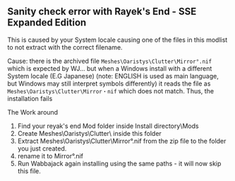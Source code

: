 ## Sanity check error with Rayek's End - SSE Expanded Edition 

This is caused by your System locale causing one of the files in this modlist to not extract with the correct filename.

Cause: there is the archived file `Meshes\Oaristys\Clutter\Mirror°.nif` which is expected by WJ... but when a Windows install with a different System locale (E.G Japanese) (note: ENGLISH is used as main language, but Windows may still interpret symbols differently) it reads the file as `Meshes\Oaristys\Clutter\Mirror・nif` which does not match. Thus, the installation fails

The Work around

1. Find your reyak's end Mod folder inside Install directory\Mods
2. Create Meshes\Oaristys\Clutter\ inside this folder
3. Extract Meshes\Oaristys\Clutter\Mirror°.nif from the zip file to the folder you just created.
4. rename it to Mirror°.nif
5. Run Wabbajack again installing using the same paths - it will now skip this file.
